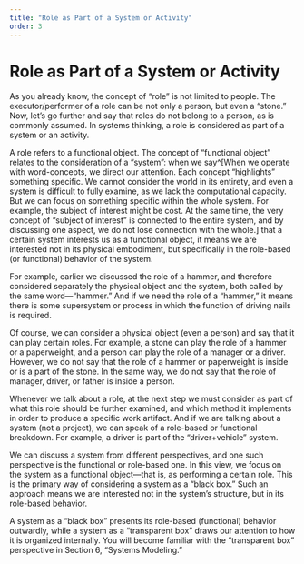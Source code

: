 ```yaml
---
title: "Role as Part of a System or Activity"
order: 3
---
```


# Role as Part of a System or Activity

As you already know, the concept of “role” is not limited to people. The executor/performer of a role can be not only a person, but even a “stone.” Now, let’s go further and say that roles do not belong to a person, as is commonly assumed. In systems thinking, a role is considered as part of a system or an activity.

A role refers to a functional object. The concept of “functional object” relates to the consideration of a “system”: when we say^[When we operate with word-concepts, we direct our attention. Each concept “highlights” something specific. We cannot consider the world in its entirety, and even a system is difficult to fully examine, as we lack the computational capacity. But we can focus on something specific within the whole system. For example, the subject of interest might be cost. At the same time, the very concept of “subject of interest” is connected to the entire system, and by discussing one aspect, we do not lose connection with the whole.] that a certain system interests us as a functional object, it means we are interested not in its physical embodiment, but specifically in the role-based (or functional) behavior of the system.

For example, earlier we discussed the role of a hammer, and therefore considered separately the physical object and the system, both called by the same word—“hammer.” And if we need the role of a “hammer,” it means there is some supersystem or process in which the function of driving nails is required.

Of course, we can consider a physical object (even a person) and say that it can play certain roles. For example, a stone can play the role of a hammer or a paperweight, and a person can play the role of a manager or a driver. However, we do not say that the role of a hammer or paperweight is inside or is a part of the stone. In the same way, we do not say that the role of manager, driver, or father is inside a person.

Whenever we talk about a role, at the next step we must consider as part of what this role should be further examined, and which method it implements in order to produce a specific work artifact. And if we are talking about a system (not a project), we can speak of a role-based or functional breakdown. For example, a driver is part of the “driver+vehicle” system.

We can discuss a system from different perspectives, and one such perspective is the functional or role-based one. In this view, we focus on the system as a functional object—that is, as performing a certain role. This is the primary way of considering a system as a “black box.” Such an approach means we are interested not in the system’s structure, but in its role-based behavior.

A system as a “black box” presents its role-based (functional) behavior outwardly, while a system as a “transparent box” draws our attention to how it is organized internally. You will become familiar with the “transparent box” perspective in Section 6, “Systems Modeling.”